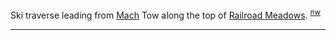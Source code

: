 
Ski traverse leading from [Mach](Mach) Tow along the top of [Railroad Meadows](Railroad-Meadows). <sup>[nw][]</sup>

---

[nw]: Names-Walt "Meany Names by Walter Little, 1984"
